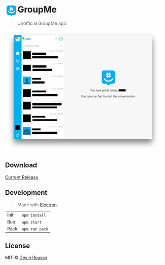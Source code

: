 # <img src="assets/Icon.png" width="40" align="left">GroupMe

> Unofficial GroupMe app

[![](media/screenshot.png)](https://github.com/dcrousso/GroupMe/releases/latest)

## Download

[Current Release](https://github.com/dcrousso/GroupMe/releases/latest)

## Development

> Made with [Electron](http://electron.atom.io).

<table>
	<tr>
		<td>Init</td>
		<td><code>npm install</code></td>
	</tr>
	<tr>
		<td>Run</td>
		<td><code>npm start</code></td>
	</tr>
	<tr>
		<td>Pack</td>
		<td><code>npm run pack</code></td>
	</tr>
</table>

## License

MIT © [Devin Rousso](http://devinrousso.com)
